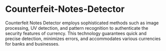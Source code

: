 # Counterfeit-Notes-Detector
Counterfeit Notes Detector employs sophisticated methods such as image processing, UV detection, and pattern recognition to authenticate the security features of currency. This technology guarantees quick and precise detection, minimizes errors, and accommodates various currencies for banks and businesses.
